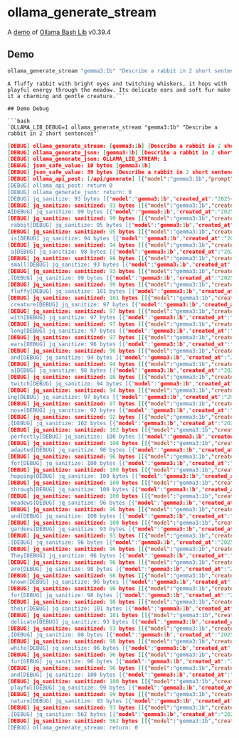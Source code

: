 # ollama_generate_stream

A [demo](../README.md#demos) of [Ollama Bash Lib](https://github.com/attogram/ollama-bash-lib) v0.39.4

## Demo

```bash
ollama_generate_stream "gemma3:1b" "Describe a rabbit in 2 short sentences"
```
```
A fluffy rabbit with bright eyes and twitching whiskers, it hops with playful energy through the meadow. Its delicate ears and soft fur make it a charming and gentle creature.```

## Demo Debug

```bash
`OLLAMA_LIB_DEBUG=1 ollama_generate_stream "gemma3:1b" "Describe a rabbit in 2 short sentences"`
```
```json
[DEBUG] ollama_generate_stream: [gemma3:1b] [Describe a rabbit in 2 short sentences]
[DEBUG] ollama_generate_json: [gemma3:1b] [Describe a rabbit in 2 short sentences]
[DEBUG] ollama_generate_json: OLLAMA_LIB_STREAM: 1
[DEBUG] json_safe_value: 10 bytes [gemma3:1b]
[DEBUG] json_safe_value: 39 bytes [Describe a rabbit in 2 short sentences]
[DEBUG] ollama_api_post: [/api/generate] [{"model":"gemma3:1b","prompt":"Describe a ]
[DEBUG] ollama_api_post: return 0
[DEBUG] ollama_generate_json: return: 0
[DEBUG] jq_sanitize: 93 bytes [{"model":"gemma3:1b","created_at":"2025-07]
[DEBUG] jq_sanitize: sanitized: 93 bytes [[{"model":"gemma3:1b","created_at":"2025-07]]
A[DEBUG] jq_sanitize: 99 bytes [{"model":"gemma3:1b","created_at":"2025-07]
[DEBUG] jq_sanitize: sanitized: 99 bytes [[{"model":"gemma3:1b","created_at":"2025-07]]
 rabbit[DEBUG] jq_sanitize: 95 bytes [{"model":"gemma3:1b","created_at":"2025-07]
[DEBUG] jq_sanitize: sanitized: 95 bytes [[{"model":"gemma3:1b","created_at":"2025-07]]
 is[DEBUG] jq_sanitize: 94 bytes [{"model":"gemma3:1b","created_at":"2025-07]
[DEBUG] jq_sanitize: sanitized: 94 bytes [[{"model":"gemma3:1b","created_at":"2025-07]]
 a[DEBUG] jq_sanitize: 98 bytes [{"model":"gemma3:1b","created_at":"2025-07]
[DEBUG] jq_sanitize: sanitized: 98 bytes [[{"model":"gemma3:1b","created_at":"2025-07]]
 small[DEBUG] jq_sanitize: 93 bytes [{"model":"gemma3:1b","created_at":"2025-07]
[DEBUG] jq_sanitize: sanitized: 93 bytes [[{"model":"gemma3:1b","created_at":"2025-07]]
,[DEBUG] jq_sanitize: 99 bytes [{"model":"gemma3:1b","created_at":"2025-07]
[DEBUG] jq_sanitize: sanitized: 99 bytes [[{"model":"gemma3:1b","created_at":"2025-07]]
 fluffy[DEBUG] jq_sanitize: 101 bytes [{"model":"gemma3:1b","created_at":"2025-07]
[DEBUG] jq_sanitize: sanitized: 101 bytes [[{"model":"gemma3:1b","created_at":"2025-07]]
 creature[DEBUG] jq_sanitize: 97 bytes [{"model":"gemma3:1b","created_at":"2025-07]
[DEBUG] jq_sanitize: sanitized: 97 bytes [[{"model":"gemma3:1b","created_at":"2025-07]]
 with[DEBUG] jq_sanitize: 97 bytes [{"model":"gemma3:1b","created_at":"2025-07]
[DEBUG] jq_sanitize: sanitized: 97 bytes [[{"model":"gemma3:1b","created_at":"2025-07]]
 long[DEBUG] jq_sanitize: 97 bytes [{"model":"gemma3:1b","created_at":"2025-07]
[DEBUG] jq_sanitize: sanitized: 97 bytes [[{"model":"gemma3:1b","created_at":"2025-07]]
 ears[DEBUG] jq_sanitize: 96 bytes [{"model":"gemma3:1b","created_at":"2025-07]
[DEBUG] jq_sanitize: sanitized: 96 bytes [[{"model":"gemma3:1b","created_at":"2025-07]]
 and[DEBUG] jq_sanitize: 94 bytes [{"model":"gemma3:1b","created_at":"2025-07]
[DEBUG] jq_sanitize: sanitized: 94 bytes [[{"model":"gemma3:1b","created_at":"2025-07]]
 a[DEBUG] jq_sanitize: 98 bytes [{"model":"gemma3:1b","created_at":"2025-07]
[DEBUG] jq_sanitize: sanitized: 98 bytes [[{"model":"gemma3:1b","created_at":"2025-07]]
 twitch[DEBUG] jq_sanitize: 94 bytes [{"model":"gemma3:1b","created_at":"2025-07]
[DEBUG] jq_sanitize: sanitized: 94 bytes [[{"model":"gemma3:1b","created_at":"2025-07]]
ing[DEBUG] jq_sanitize: 97 bytes [{"model":"gemma3:1b","created_at":"2025-07]
[DEBUG] jq_sanitize: sanitized: 97 bytes [[{"model":"gemma3:1b","created_at":"2025-07]]
 nose[DEBUG] jq_sanitize: 92 bytes [{"model":"gemma3:1b","created_at":"2025-07]
[DEBUG] jq_sanitize: sanitized: 92 bytes [[{"model":"gemma3:1b","created_at":"2025-07]]
,[DEBUG] jq_sanitize: 102 bytes [{"model":"gemma3:1b","created_at":"2025-07]
[DEBUG] jq_sanitize: sanitized: 102 bytes [[{"model":"gemma3:1b","created_at":"2025-07]]
 perfectly[DEBUG] jq_sanitize: 100 bytes [{"model":"gemma3:1b","created_at":"2025-07]
[DEBUG] jq_sanitize: sanitized: 100 bytes [[{"model":"gemma3:1b","created_at":"2025-07]]
 adapted[DEBUG] jq_sanitize: 96 bytes [{"model":"gemma3:1b","created_at":"2025-07]
[DEBUG] jq_sanitize: sanitized: 96 bytes [[{"model":"gemma3:1b","created_at":"2025-07]]
 for[DEBUG] jq_sanitize: 100 bytes [{"model":"gemma3:1b","created_at":"2025-07]
[DEBUG] jq_sanitize: sanitized: 100 bytes [[{"model":"gemma3:1b","created_at":"2025-07]]
 hopping[DEBUG] jq_sanitize: 100 bytes [{"model":"gemma3:1b","created_at":"2025-07]
[DEBUG] jq_sanitize: sanitized: 100 bytes [[{"model":"gemma3:1b","created_at":"2025-07]]
 through[DEBUG] jq_sanitize: 100 bytes [{"model":"gemma3:1b","created_at":"2025-07]
[DEBUG] jq_sanitize: sanitized: 100 bytes [[{"model":"gemma3:1b","created_at":"2025-07]]
 meadows[DEBUG] jq_sanitize: 96 bytes [{"model":"gemma3:1b","created_at":"2025-07]
[DEBUG] jq_sanitize: sanitized: 96 bytes [[{"model":"gemma3:1b","created_at":"2025-07]]
 and[DEBUG] jq_sanitize: 100 bytes [{"model":"gemma3:1b","created_at":"2025-07]
[DEBUG] jq_sanitize: sanitized: 100 bytes [[{"model":"gemma3:1b","created_at":"2025-07]]
 gardens[DEBUG] jq_sanitize: 93 bytes [{"model":"gemma3:1b","created_at":"2025-07]
[DEBUG] jq_sanitize: sanitized: 93 bytes [[{"model":"gemma3:1b","created_at":"2025-07]]
.[DEBUG] jq_sanitize: 96 bytes [{"model":"gemma3:1b","created_at":"2025-07]
[DEBUG] jq_sanitize: sanitized: 96 bytes [[{"model":"gemma3:1b","created_at":"2025-07]]
 They[DEBUG] jq_sanitize: 96 bytes [{"model":"gemma3:1b","created_at":"2025-07]
[DEBUG] jq_sanitize: sanitized: 96 bytes [[{"model":"gemma3:1b","created_at":"2025-07]]
 are[DEBUG] jq_sanitize: 98 bytes [{"model":"gemma3:1b","created_at":"2025-07]
[DEBUG] jq_sanitize: sanitized: 98 bytes [[{"model":"gemma3:1b","created_at":"2025-07]]
 known[DEBUG] jq_sanitize: 96 bytes [{"model":"gemma3:1b","created_at":"2025-07]
[DEBUG] jq_sanitize: sanitized: 96 bytes [[{"model":"gemma3:1b","created_at":"2025-07]]
 for[DEBUG] jq_sanitize: 98 bytes [{"model":"gemma3:1b","created_at":"2025-07]
[DEBUG] jq_sanitize: sanitized: 98 bytes [[{"model":"gemma3:1b","created_at":"2025-07]]
 their[DEBUG] jq_sanitize: 101 bytes [{"model":"gemma3:1b","created_at":"2025-07]
[DEBUG] jq_sanitize: sanitized: 101 bytes [[{"model":"gemma3:1b","created_at":"2025-07]]
 delicate[DEBUG] jq_sanitize: 93 bytes [{"model":"gemma3:1b","created_at":"2025-07]
[DEBUG] jq_sanitize: sanitized: 93 bytes [[{"model":"gemma3:1b","created_at":"2025-07]]
,[DEBUG] jq_sanitize: 98 bytes [{"model":"gemma3:1b","created_at":"2025-07]
[DEBUG] jq_sanitize: sanitized: 98 bytes [[{"model":"gemma3:1b","created_at":"2025-07]]
 white[DEBUG] jq_sanitize: 96 bytes [{"model":"gemma3:1b","created_at":"2025-07]
[DEBUG] jq_sanitize: sanitized: 96 bytes [[{"model":"gemma3:1b","created_at":"2025-07]]
 fur[DEBUG] jq_sanitize: 96 bytes [{"model":"gemma3:1b","created_at":"2025-07]
[DEBUG] jq_sanitize: sanitized: 96 bytes [[{"model":"gemma3:1b","created_at":"2025-07]]
 and[DEBUG] jq_sanitize: 100 bytes [{"model":"gemma3:1b","created_at":"2025-07]
[DEBUG] jq_sanitize: sanitized: 100 bytes [[{"model":"gemma3:1b","created_at":"2025-07]]
 playful[DEBUG] jq_sanitize: 99 bytes [{"model":"gemma3:1b","created_at":"2025-07]
[DEBUG] jq_sanitize: sanitized: 99 bytes [[{"model":"gemma3:1b","created_at":"2025-07]]
 nature[DEBUG] jq_sanitize: 93 bytes [{"model":"gemma3:1b","created_at":"2025-07]
[DEBUG] jq_sanitize: sanitized: 93 bytes [[{"model":"gemma3:1b","created_at":"2025-07]]
.[DEBUG] jq_sanitize: 562 bytes [{"model":"gemma3:1b","created_at":"2025-07]
[DEBUG] jq_sanitize: sanitized: 562 bytes [[{"model":"gemma3:1b","created_at":"2025-07]]
[DEBUG] ollama_generate_stream: return: 0
```
